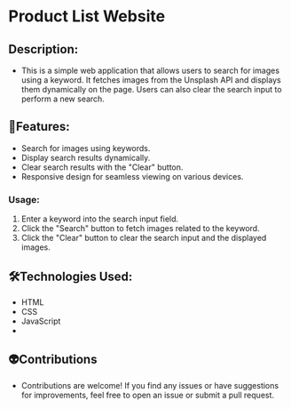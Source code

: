 # Product List Website
## Description:
- This is a simple web application that allows users to search for images using a keyword. It fetches images from the Unsplash API and displays them dynamically on the page. Users can also clear the search input to perform a new search.

## 🤖Features:
- Search for images using keywords.<br>
- Display search results dynamically.<br>
- Clear search results with the "Clear" button.<br>
- Responsive design for seamless viewing on various devices.<br>

### Usage:
1. Enter a keyword into the search input field.<br>
2. Click the "Search" button to fetch images related to the keyword.<br>
3. Click the "Clear" button to clear the search input and the displayed images.<br>



## 🛠️Technologies Used:
- HTML
- CSS
- JavaScript
- 
## 👽Contributions
- Contributions are welcome! If you find any issues or have suggestions for improvements, feel free to open an issue or submit a pull request.
